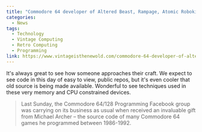 ```yaml
---
title: "Commodore 64 developer of Altered Beast, Rampage, Atomic Robokid releases source code after 30+ years!"
categories:
  - News
tags:
  - Technology
  - Vintage Computing
  - Retro Computing
  - Programming
link: https://www.vintageisthenewold.com/commodore-64-developer-of-altered-beast-rampage-atomic-robokid-releases-source-code-after-30-years/
---
```


It's always great to see how someone approaches their craft. We expect to see code in this day of easy to view, public repos, but it's even cooler that old source is being made available. Wonderful to see techniques used in these very memory and CPU constrained devices.

>Last Sunday, the Commodore 64/128 Programming Facebook group was carrying on its business as usual when received an invaluable gift from Michael Archer – the source code of many Commodore 64 games he programmed between 1986-1992.


